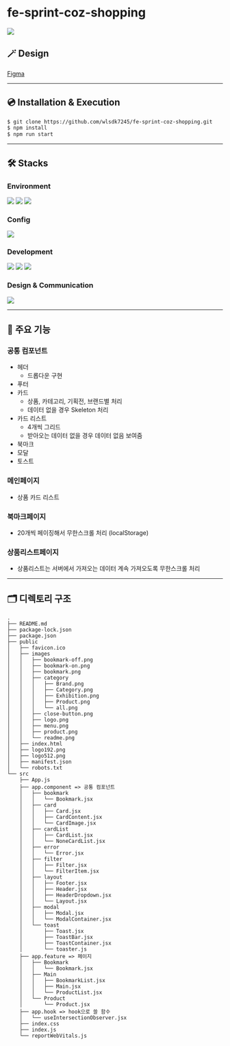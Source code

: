 # fe-sprint-coz-shopping

![](https://velog.velcdn.com/images/wlsdk0313/post/5d782abc-4ba9-458d-833e-6d883567acf0/image.png)

## 🪄 Design

[Figma](https://www.figma.com/file/TfWAvMXegGEJiS3etqOSfs/FE-S4-project?type=design&node-id=3-77&t=GGO2lDHX8PKF92Aq-0)

---

## 💿 Installation & Execution

```bash
$ git clone https://github.com/wlsdk7245/fe-sprint-coz-shopping.git
$ npm install
$ npm run start
```

---

## 🛠 Stacks

### Environment

<img src="https://img.shields.io/badge/VISUAL STUDIO CODE-007ACC?style=for-the-badge&logo=visualstudiocode&logoColor=white">
<img src="https://img.shields.io/badge/GIT-F05032?style=for-the-badge&logo=git&logoColor=white">
<img src="https://img.shields.io/badge/GITHUB-181717?style=for-the-badge&logo=github&logoColor=white">

<br/>

### Config

<img src="https://img.shields.io/badge/NPM-CB3837?style=for-the-badge&logo=npm&logoColor=white">

<br/>

### Development

<img src="https://img.shields.io/badge/JAVASCRIPT-F7DF1E?style=for-the-badge&logo=javascript&logoColor=000000">
<img src="https://img.shields.io/badge/REACT-61DAFB?style=for-the-badge&logo=react&logoColor=000000">
<img src="https://img.shields.io/badge/STYLEDCOMPONENTS-DB7093?style=for-the-badge&logo=styledcomponents&logoColor=white">

<br/>

### Design & Communication

<img src="https://img.shields.io/badge/figma-F24E1E?style=for-the-badge&logo=figma&logoColor=white">

---

## 📓 주요 기능

### 공통 컴포넌트

- 헤더
  - 드롭다운 구현
- 푸터
- 카드
  - 상품, 카테고리, 기획전, 브랜드별 처리
  - 데이터 없을 경우 Skeleton 처리
- 카드 리스트
  - 4개씩 그리드
  - 받아오는 데이터 없을 경우 데이터 없음 보여줌
- 북마크
- 모달
- 토스트

### 메인페이지

- 상품 카드 리스트

### 북마크페이지

- 20개씩 페이징해서 무한스크롤 처리 (localStorage)

### 상품리스트페이지

- 상품리스트는 서버에서 가져오는 데이터 계속 가져오도록 무한스크롤 처리

---

## 🗂 디렉토리 구조

```
.
├── README.md
├── package-lock.json
├── package.json
├── public
│   ├── favicon.ico
│   ├── images
│   │   ├── bookmark-off.png
│   │   ├── bookmark-on.png
│   │   ├── bookmark.png
│   │   ├── category
│   │   │   ├── Brand.png
│   │   │   ├── Category.png
│   │   │   ├── Exhibition.png
│   │   │   ├── Product.png
│   │   │   └── all.png
│   │   ├── close-button.png
│   │   ├── logo.png
│   │   ├── menu.png
│   │   ├── product.png
│   │   └── readme.png
│   ├── index.html
│   ├── logo192.png
│   ├── logo512.png
│   ├── manifest.json
│   └── robots.txt
└── src
    ├── App.js
    ├── app.component => 공통 컴포넌트
    │   ├── bookmark
    │   │   └── Bookmark.jsx
    │   ├── card
    │   │   ├── Card.jsx
    │   │   ├── CardContent.jsx
    │   │   └── CardImage.jsx
    │   ├── cardList
    │   │   ├── CardList.jsx
    │   │   └── NoneCardList.jsx
    │   ├── error
    │   │   └── Error.jsx
    │   ├── filter
    │   │   ├── Filter.jsx
    │   │   └── FilterItem.jsx
    │   ├── layout
    │   │   ├── Footer.jsx
    │   │   ├── Header.jsx
    │   │   ├── HeaderDropdown.jsx
    │   │   └── Layout.jsx
    │   ├── modal
    │   │   ├── Modal.jsx
    │   │   └── ModalContainer.jsx
    │   └── toast
    │       ├── Toast.jsx
    │       ├── ToastBar.jsx
    │       ├── ToastContainer.jsx
    │       └── toaster.js
    ├── app.feature => 페이지
    │   ├── Bookmark
    │   │   └── Bookmark.jsx
    │   ├── Main
    │   │   ├── BookmarkList.jsx
    │   │   ├── Main.jsx
    │   │   └── ProductList.jsx
    │   └── Product
    │       └── Product.jsx
    ├── app.hook => hook으로 쓸 함수
    │   └── useIntersectionObserver.jsx
    ├── index.css
    ├── index.js
    └── reportWebVitals.js
```
